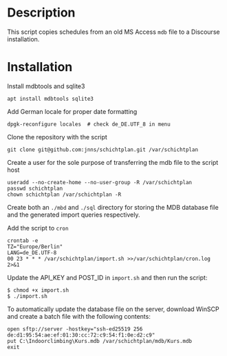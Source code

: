 # Description

This script copies schedules from an old MS Access `mdb` file to a Discourse installation.

# Installation

Install mdbtools and sqlite3

    apt install mdbtools sqlite3

Add German locale for proper date formatting

    dpgk-reconfigure locales  # check de_DE.UTF_8 in menu

Clone the repository with the script

    git clone git@github.com:jnns/schichtplan.git /var/schichtplan

Create a user for the sole purpose of transferring the mdb file to the script
host

    useradd --no-create-home --no-user-group -R /var/schichtplan
    passwd schichtplan
    chown schichtplan /var/schichtplan -R

Create both an `./mbd` and `./sql` directory for storing the MDB database file
and the generated import queries respectively.

Add the script to `cron`

    crontab -e
    TZ="Europe/Berlin"
    LANG=de_DE.UTF-8
    00 23 * * * /var/schichtplan/import.sh >>/var/schichtplan/cron.log 2>&1

Update the API_KEY and POST_ID in `import.sh` and then run the script:

    $ chmod +x import.sh
    $ ./import.sh
    
To automatically update the database file on the server, download WinSCP and 
create a batch file with the following contents:

    open sftp://server -hostkey="ssh-ed25519 256 de:d1:95:54:ae:ef:01:30:cc:72:c9:54:f1:0e:d2:c9"
    put C:\Indoorclimbing\Kurs.mdb /var/schichtplan/mdb/Kurs.mdb
    exit

    
    

